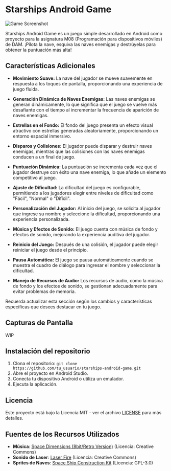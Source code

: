 # Starships Android Game

![Game Screenshot](screenshots/game_screenshot.png)

Starships Android Game es un juego simple desarrollado en Android como proyecto para la asignatura M08 (Programación para dispositivos móviles) de DAM. ¡Pilota la nave, esquiva las naves enemigas y destrúyelas para obtener la puntuación más alta!


## Características Adicionales

- **Movimiento Suave:** La nave del jugador se mueve suavemente en respuesta a los toques de pantalla, proporcionando una experiencia de juego fluida.

- **Generación Dinámica de Naves Enemigas:** Las naves enemigas se generan dinámicamente, lo que significa que el juego se vuelve más desafiante con el tiempo al incrementar la frecuencia de aparición de naves enemigas.

- **Estrellas en el Fondo:** El fondo del juego presenta un efecto visual atractivo con estrellas generadas aleatoriamente, proporcionando un entorno espacial inmersivo.

- **Disparos y Colisiones:** El jugador puede disparar y destruir naves enemigas, mientras que las colisiones con las naves enemigas conducen a un final de juego.

- **Puntuación Dinámica:** La puntuación se incrementa cada vez que el jugador destruye con éxito una nave enemiga, lo que añade un elemento competitivo al juego.

- **Ajuste de Dificultad:** La dificultad del juego es configurable, permitiendo a los jugadores elegir entre niveles de dificultad como "Fácil", "Normal" o "Difícil".

- **Personalización del Jugador:** Al inicio del juego, se solicita al jugador que ingrese su nombre y seleccione la dificultad, proporcionando una experiencia personalizada.

- **Música y Efectos de Sonido:** El juego cuenta con música de fondo y efectos de sonido, mejorando la experiencia auditiva del jugador.

- **Reinicio del Juego:** Después de una colisión, el jugador puede elegir reiniciar el juego desde el principio.

- **Pausa Automática:** El juego se pausa automáticamente cuando se muestra el cuadro de diálogo para ingresar el nombre y seleccionar la dificultad.

- **Manejo de Recursos de Audio:** Los recursos de audio, como la música de fondo y los efectos de sonido, se gestionan adecuadamente para evitar problemas de memoria.

Recuerda actualizar esta sección según los cambios y características específicas que desees destacar en tu juego.


## Capturas de Pantalla

WIP

## Instalación del repositorio

1. Clona el repositorio: `git clone https://github.com/tu_usuario/starships-android-game.git`
2. Abre el proyecto en Android Studio.
3. Conecta tu dispositivo Android o utiliza un emulador.
4. Ejecuta la aplicación.


## Licencia

Este proyecto está bajo la Licencia MIT - ver el archivo [LICENSE](LICENSE) para más detalles.

## Fuentes de los Recursos Utilizados

- **Música**: [Space Dimensions (8bit/Retro Version)](https://opengameart.org/content/space-dimensions-8bitretro-version) (Licencia: Creative Commons)
- **Sonido de Laser**: [Laser Fire](https://opengameart.org/content/laser-fire) (Licencia: Creative Commons)
- **Sprites de Naves**: [Space Ship Construction Kit](https://opengameart.org/content/space-ship-construction-kit) (Licencia: GPL-3.0)

